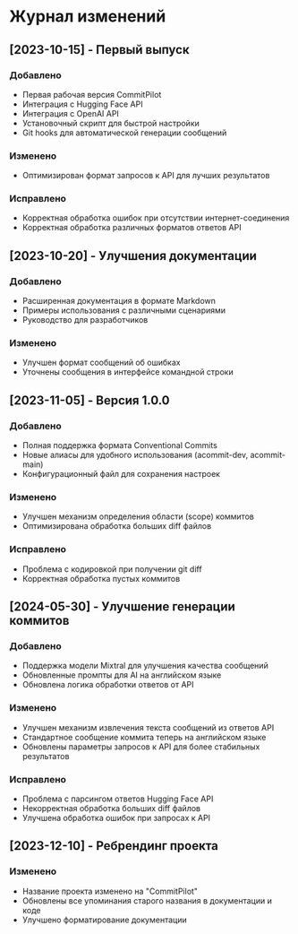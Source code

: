 # Журнал изменений

## [2023-10-15] - Первый выпуск

### Добавлено

-   Первая рабочая версия CommitPilot
-   Интеграция с Hugging Face API
-   Интеграция с OpenAI API
-   Установочный скрипт для быстрой настройки
-   Git hooks для автоматической генерации сообщений

### Изменено

-   Оптимизирован формат запросов к API для лучших результатов

### Исправлено

-   Корректная обработка ошибок при отсутствии интернет-соединения
-   Корректная обработка различных форматов ответов API

## [2023-10-20] - Улучшения документации

### Добавлено

-   Расширенная документация в формате Markdown
-   Примеры использования с различными сценариями
-   Руководство для разработчиков

### Изменено

-   Улучшен формат сообщений об ошибках
-   Уточнены сообщения в интерфейсе командной строки

## [2023-11-05] - Версия 1.0.0

### Добавлено

-   Полная поддержка формата Conventional Commits
-   Новые алиасы для удобного использования (acommit-dev, acommit-main)
-   Конфигурационный файл для сохранения настроек

### Изменено

-   Улучшен механизм определения области (scope) коммитов
-   Оптимизирована обработка больших diff файлов

### Исправлено

-   Проблема с кодировкой при получении git diff
-   Корректная обработка пустых коммитов

## [2024-05-30] - Улучшение генерации коммитов

### Добавлено

-   Поддержка модели Mixtral для улучшения качества сообщений
-   Обновленные промпты для AI на английском языке
-   Обновлена логика обработки ответов от API

### Изменено

-   Улучшен механизм извлечения текста сообщений из ответов API
-   Стандартное сообщение коммита теперь на английском языке
-   Обновлены параметры запросов к API для более стабильных результатов

### Исправлено

-   Проблема с парсингом ответов Hugging Face API
-   Некорректная обработка больших diff файлов
-   Улучшена обработка ошибок при запросах к API

## [2023-12-10] - Ребрендинг проекта

### Изменено

-   Название проекта изменено на "CommitPilot"
-   Обновлены все упоминания старого названия в документации и коде
-   Улучшено форматирование документации
